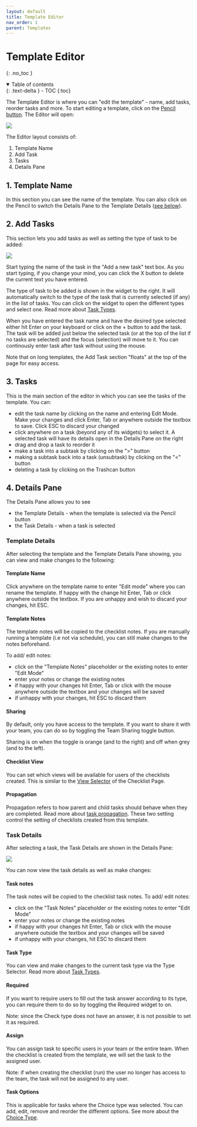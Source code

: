 ```yaml
---
layout: default
title: Template Editor
nav_order: 1
parent: Templates
---
```

# Template Editor
{: .no_toc }

<details open markdown="block">
  <summary>
    Table of contents
  </summary>
  {: .text-delta }
- TOC
{:toc}
</details>

The Template Editor is where you can "edit the template" - name, add tasks, reorder tasks and more. To start editing a template, click on the [Pencil button](/templates/templates/#editing-templates). The Editor will open:

![](/assets/images/templates/templates-editor.png)

The Editor layout consists of:
1. Template Name
2. Add Task
3. Tasks
4. Details Pane

## 1. Template Name
In this section you can see the name of the template. You can also click on the Pencil to switch the Details Pane to the Template Details ([see below](#template-details)).

## 2. Add Tasks
This section lets you add tasks as well as setting the type of task to be added:

![](/assets/images/templates/templates-editor-add-task.png)

Start typing the name of the task in the "Add a new task" text box. As you start typing, if you change your mind, you can click the X button to delete the current text you have entered. 

The type of task to be added is shown in the widget to the right. It will automatically switch to the type of the task that is currently selected (if any) in the list of tasks. You can click on the widget to open the different types and select one. Read more about [Task Types](/checklists/task-types/).

When you have entered the task name and have the desired type selected either hit Enter on your keyboard or click on the + button to add the task. The task will be added just below the selected task (or at the top of the list if no tasks are selected) and the focus (selection) will move to it. You can continously enter task after task without using the mouse.

Note that on long templates, the Add Task section "floats" at the top of the page for easy access. 

## 3. Tasks 
This is the main section of the editor in which you can see the tasks of the template. You can:
* edit the task name by clicking on the name and entering Edit Mode. Make your changes and click Enter, Tab or anywhere outside the textbox to save. Click ESC to discard your changed
* click anywhere on a task (beyond any of its widgets) to select it. A selected task will have its details open in the Details Pane on the right
* drag and drop a task to reorder it
* make a task into a subtask by clicking on the ">" button 
* making a subtask back into a task (unsubtask) by clicking on the "<" button
* deleting a task by clicking on the Trashcan button

## 4. Details Pane
The Details Pane allows you to see 
* the Template Details - when the template is selected via the Pencil button
* the Task Details - when a task is selected

### Template Details
After selecting the template and the Template Details Pane showing, you can view and make changes to the following:

#### Template Name
Click anywhere on the template name to enter "Edit mode" where you can rename the template. If happy with the change hit Enter, Tab or click anywhere outside the textbox. If you are unhappy and wish to discard your changes, hit ESC.

#### Template Notes
The template notes will be copied to the checklist notes. If you are manually running a template (i.e not via schedule), you can still make changes to the notes beforehand.

To add/ edit notes:
* click on the "Template Notes" placeholder or the existing notes to enter "Edit Mode"
* enter your notes or change the existing notes
* if happy with your changes hit Enter, Tab or click with the mouse anywhere outside the textbox and your changes will be saved
* if unhappy with your changes, hit ESC to discard them

#### Sharing
By default, only you have access to the template. If you want to share it with your team, you can do so by toggling the Team Sharing toggle button.

Sharing is on when the toggle is orange (and to the right) and off when grey (and to the left).

#### Checklist View
You can set which views will be available for users of the checklists created. This is similar to the [View Selector](/checklists/checklists/#checklist-view-selector) of the Checklist Page.

#### Propagation
Propagation refers to how parent and child tasks should behave when they are completed. Read more about [task propagation](/checklists/form-view/#propagation). These two setting control the setting of checklists created from this template.

### Task Details
After selecting a task, the Task Details are shown in the Details Pane:

![](/assets/images/templates/templates-editor-task-details.png)

You can now view the task details as well as make changes:

#### Task notes
The task notes will be copied to the checklist task notes. To add/ edit notes: 
* click on the "Task Notes" placeholder or the existing notes to enter "Edit Mode"
* enter your notes or change the existing notes
* if happy with your changes hit Enter, Tab or click with the mouse anywhere outside the textbox and your changes will be saved
* if unhappy with your changes, hit ESC to discard them

#### Task Type
You can view and make changes to the current task type via the Type Selector. Read more about [Task Types](/checklists/task-types/).

#### Required
If you want to require users to fill out the task answer according to its type, you can require them to do so by toggling the Required widget to on.

Note: since the Check type does not have an answer, it is not possible to set it as required.

#### Assign
You can assign task to specific users in your team or the entire team. When the checklist is created from the template, we will set the task to the assigned user.

Note: if when creating the checklist (run) the user no longer has access to the team, the task will not be assigned to any user.

#### Task Options
This is applicable for tasks where the Choice type was selected. You can add, edit, remove and reorder the different options. See more about the [Choice Type](/checklists/task-types/#choice).